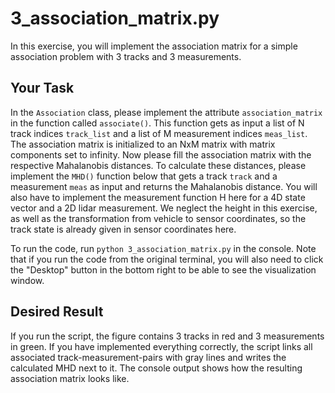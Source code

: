 
# 3_association_matrix.py

In this exercise, you will implement the association matrix for a simple association problem with 3 tracks and 3 measurements. 

## Your Task

In the `Association` class, please implement the attribute `association_matrix` in the function called `associate()`. This function gets as input a list of N track indices `track_list` and a list of M measurement indices `meas_list`. The association matrix is initialized to an NxM matrix with matrix components set to infinity. Now please fill the association matrix with the respective Mahalanobis distances. To calculate these distances, please implement the `MHD()` function below that gets a track `track` and a measurement `meas` as input and returns the Mahalanobis distance. You will also have to implement the measurement function H here for a 4D state vector and a 2D lidar measurement. We neglect the height in this exercise, as well as the transformation from vehicle to sensor coordinates, so the track state is already given in sensor coordinates here.

To run the code, run `python 3_association_matrix.py` in the console. Note that if you run the code from the original terminal, you will also need to click the "Desktop" button in the bottom right to be able to see the visualization window.


## Desired Result

If you run the script, the figure contains 3 tracks in red and 3 measurements in green. If you have implemented everything correctly, the script links all associated track-measurement-pairs with gray lines and writes the calculated MHD next to it. The console output shows how the resulting association matrix looks like.